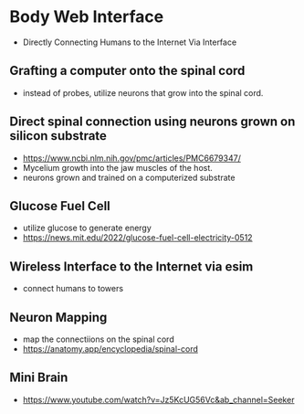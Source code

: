 # Body Web Interface
- Directly Connecting Humans to the Internet Via Interface
## Grafting a computer onto the spinal cord
- instead of probes, utilize neurons that grow into the spinal cord.
## Direct spinal connection using neurons grown on silicon substrate
- https://www.ncbi.nlm.nih.gov/pmc/articles/PMC6679347/
- Mycelium growth into the jaw muscles of the host.
- neurons grown and trained on a computerized substrate
## Glucose Fuel Cell 
- utilize glucose to generate energy
- https://news.mit.edu/2022/glucose-fuel-cell-electricity-0512
## Wireless Interface to the Internet via esim
- connect humans to towers 
## Neuron Mapping
- map the connectiions on the spinal cord
- https://anatomy.app/encyclopedia/spinal-cord

## Mini Brain 
- https://www.youtube.com/watch?v=Jz5KcUG56Vc&ab_channel=Seeker

  
